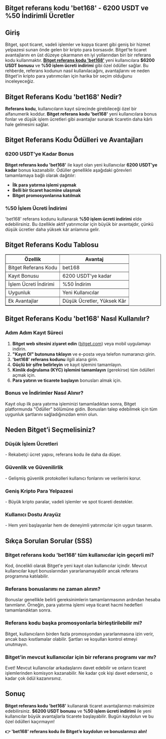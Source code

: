 <h2><strong>Bitget referans kodu 'bet168' - 6200 USDT ve %50 İndirimli Ücretler</strong></h2>
<h2><strong>Giriş</strong></h2>
<p>Bitget, spot ticaret, vadeli işlemler ve kopya ticaret gibi geniş bir hizmet yelpazesi sunan önde gelen bir kripto para borsasıdır. Bitget'te ticaret avantajlarını en üst düzeye çıkarmanın en iyi yollarından biri bir referans kodu kullanmaktır. <strong><a href="https://partner.bitget.com/bg/LP3S5U" target="_blank">Bitget referans kodu 'bet168'</a>
</strong> yeni kullanıcılara <strong>$6200 USDT bonusu</strong> ve <strong>%50 işlem ücreti indirimi</strong> gibi özel ödüller sağlar. Bu rehberde, referans kodunun nasıl kullanılacağını, avantajlarını ve neden Bitget'in kripto para yatırımcıları için harika bir seçim olduğunu inceleyeceğiz.</p>

<h2><strong>Bitget Referans Kodu 'bet168' Nedir?</strong></h2>
<p><strong>Referans kodu</strong>, kullanıcıların kayıt sürecinde girebileceği özel bir alfanumerik koddur. <strong>Bitget referans kodu 'bet168'</strong> yeni kullanıcılara bonus fonlar ve düşük işlem ücretleri gibi avantajlar sunarak ticaretin daha kârlı hale gelmesini sağlar.</p>

<h2><strong>Bitget Referans Kodu Ödülleri ve Avantajları</strong></h2>
<h3><strong>6200 USDT’ye Kadar Bonus</strong></h3>
<p><strong>Bitget referans kodu 'bet168'</strong> ile kayıt olan yeni kullanıcılar <strong>6200 USDT’ye kadar</strong> bonus kazanabilir. Ödüller genellikle aşağıdaki görevleri tamamlamaya bağlı olarak dağıtılır:</p>
<ul>
    <li><strong>İlk para yatırma işlemi yapmak</strong></li>
    <li><strong>Belli bir ticaret hacmine ulaşmak</strong></li>
    <li><strong>Bitget promosyonlarına katılmak</strong></li>
</ul>

<h3><strong>%50 İşlem Ücreti İndirimi</strong></h3>
<p>'bet168' referans kodunu kullanarak <strong>%50 işlem ücreti indirimi</strong> elde edebilirsiniz. Bu özellikle aktif yatırımcılar için büyük bir avantajdır, çünkü düşük ücretler daha yüksek kâr anlamına gelir.</p>

<h2><strong>Bitget Referans Kodu Tablosu</strong></h2>
<table border="1">
    <tr>
        <th>Özellik</th>
        <th>Avantaj</th>
    </tr>
    <tr>
        <td>Bitget Referans Kodu</td>
        <td>bet168</td>
    </tr>
    <tr>
        <td>Kayıt Bonusu</td>
        <td>6200 USDT’ye kadar</td>
    </tr>
    <tr>
        <td>İşlem Ücreti İndirimi</td>
        <td>%50 İndirim</td>
    </tr>
    <tr>
        <td>Uygunluk</td>
        <td>Yeni Kullanıcılar</td>
    </tr>
    <tr>
        <td>Ek Avantajlar</td>
        <td>Düşük Ücretler, Yüksek Kâr</td>
    </tr>
</table>

<h2><strong>Bitget Referans Kodu 'bet168' Nasıl Kullanılır?</strong></h2>
<h3><strong>Adım Adım Kayıt Süreci</strong></h3>
<ol>
    <li><strong>Bitget web sitesini ziyaret edin</strong> (<a href="https://www.bitget.com">bitget.com</a>) veya mobil uygulamayı indirin.</li>
    <li><strong>"Kayıt Ol" butonuna tıklayın</strong> ve e-posta veya telefon numaranızı girin.</li>
    <li><strong>'bet168' referans kodunu</strong> ilgili alana girin.</li>
    <li><strong>Güçlü bir şifre belirleyin</strong> ve kayıt işlemini tamamlayın.</li>
    <li><strong>Kimlik doğrulama (KYC) işlemini tamamlayın</strong> (gerekirse) tüm ödülleri açmak için.</li>
    <li><strong>Para yatırın ve ticarete başlayın</strong> bonusları almak için.</li>
</ol>

<h3><strong>Bonus ve İndirimler Nasıl Alınır?</strong></h3>
<p>Kayıt olup ilk para yatırma işleminizi tamamladıktan sonra, Bitget platformunda "Ödüller" bölümüne gidin. Bonusları talep edebilmek için tüm uygunluk şartlarını sağladığınızdan emin olun.</p>

<h2><strong>Neden Bitget’i Seçmelisiniz?</strong></h2>
<h3><strong>Düşük İşlem Ücretleri</strong></h3>
<p>- Rekabetçi ücret yapısı, referans kodu ile daha da düşer.</p>
<h3><strong>Güvenlik ve Güvenilirlik</strong></h3>
<p>- Gelişmiş güvenlik protokolleri kullanıcı fonlarını ve verilerini korur.</p>
<h3><strong>Geniş Kripto Para Yelpazesi</strong></h3>
<p>- Büyük kripto paralar, vadeli işlemler ve spot ticareti destekler.</p>
<h3><strong>Kullanıcı Dostu Arayüz</strong></h3>
<p>- Hem yeni başlayanlar hem de deneyimli yatırımcılar için uygun tasarım.</p>

<h2><strong>Sıkça Sorulan Sorular (SSS)</strong></h2>
<h3><strong>Bitget referans kodu 'bet168' tüm kullanıcılar için geçerli mi?</strong></h3>
<p>Kod, öncelikli olarak Bitget'e yeni kayıt olan kullanıcılar içindir. Mevcut kullanıcılar kayıt bonuslarından yararlanamayabilir ancak referans programına katılabilir.</p>

<h3><strong>Referans bonuslarımı ne zaman alırım?</strong></h3>
<p>Bonuslar genellikle belirli gereksinimlerin tamamlanmasının ardından hesaba tanımlanır. Örneğin, para yatırma işlemi veya ticaret hacmi hedefleri tamamlandıktan sonra.</p>

<h3><strong>Referans kodu başka promosyonlarla birleştirilebilir mi?</strong></h3>
<p>Bitget, kullanıcıların birden fazla promosyondan yararlanmasına izin verir, ancak bazı kısıtlamalar olabilir. Şartları ve koşulları kontrol etmeyi unutmayın.</p>

<h3><strong>Bitget’in mevcut kullanıcılar için bir referans programı var mı?</strong></h3>
<p>Evet! Mevcut kullanıcılar arkadaşlarını davet edebilir ve onların ticaret işlemlerinden komisyon kazanabilir. Ne kadar çok kişi davet ederseniz, o kadar çok ödül kazanırsınız.</p>

<h2><strong>Sonuç</strong></h2>
<p><strong>Bitget referans kodu 'bet168'</strong> kullanarak ticaret avantajlarınızı maksimize edebilirsiniz. <strong>$6200 USDT bonusu</strong> ve <strong>%50 işlem ücreti indirimi</strong> ile yeni kullanıcılar büyük avantajlarla ticarete başlayabilir. Bugün kaydolun ve bu özel ödülleri kaçırmayın!</p>

<p><strong>👉 'bet168' referans kodu ile Bitget’e kaydolun ve bonuslarınızı alın!</strong></p>
